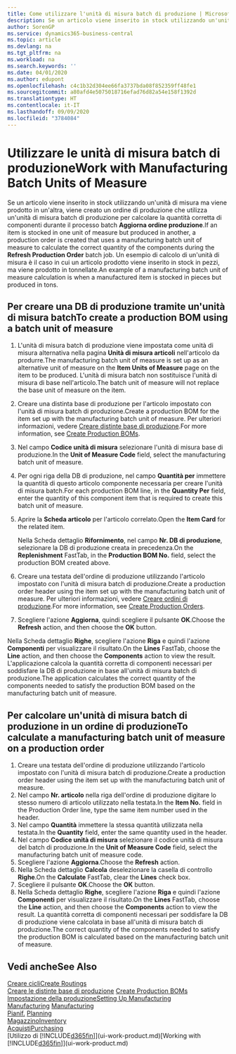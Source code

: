 ```yaml
---
title: Come utilizzare l'unità di misura batch di produzione | Microsoft Docs
description: Se un articolo viene inserito in stock utilizzando un'unità di misura ma viene prodotto in un'altra, l'ordine di produzione deve utilizzare un'unità di misura batch di produzione per calcolare la quantità corretta di componenti. Un esempio di calcolo di un'unità di misura è il caso in cui un articolo prodotto viene inserito in stock in pezzi, ma viene prodotto in tonnellate.
author: SorenGP
ms.service: dynamics365-business-central
ms.topic: article
ms.devlang: na
ms.tgt_pltfrm: na
ms.workload: na
ms.search.keywords: ''
ms.date: 04/01/2020
ms.author: edupont
ms.openlocfilehash: c4c1b32d304ee66fa3737bda08f852359ff48fe1
ms.sourcegitcommit: a80afd4e5075018716efad76d82a54e158f1392d
ms.translationtype: HT
ms.contentlocale: it-IT
ms.lasthandoff: 09/09/2020
ms.locfileid: "3784084"
---
```

# <a name="work-with-manufacturing-batch-units-of-measure"></a><span data-ttu-id="35149-104">Utilizzare le unità di misura batch di produzione</span><span class="sxs-lookup"><span data-stu-id="35149-104">Work with Manufacturing Batch Units of Measure</span></span>
<span data-ttu-id="35149-105">Se un articolo viene inserito in stock utilizzando un'unità di misura ma viene prodotto in un'altra, viene creato un ordine di produzione che utilizza un'unità di misura batch di produzione per calcolare la quantità corretta di componenti durante il processo batch **Aggiorna ordine produzione**.</span><span class="sxs-lookup"><span data-stu-id="35149-105">If an item is stocked in one unit of measure but produced in another, a production order is created that uses a manufacturing batch unit of measure to calculate the correct quantity of the components during the **Refresh Production Order** batch job.</span></span> <span data-ttu-id="35149-106">Un esempio di calcolo di un'unità di misura è il caso in cui un articolo prodotto viene inserito in stock in pezzi, ma viene prodotto in tonnellate.</span><span class="sxs-lookup"><span data-stu-id="35149-106">An example of a manufacturing batch unit of measure calculation is when a manufactured item is stocked in pieces but produced in tons.</span></span>  

## <a name="to-create-a-production-bom-using-a-batch-unit-of-measure"></a><span data-ttu-id="35149-107">Per creare una DB di produzione tramite un'unità di misura batch</span><span class="sxs-lookup"><span data-stu-id="35149-107">To create a production BOM using a batch unit of measure</span></span>  
1.  <span data-ttu-id="35149-108">L'unità di misura batch di produzione viene impostata come unità di misura alternativa nella pagina **Unità di misura articoli** nell'articolo da produrre.</span><span class="sxs-lookup"><span data-stu-id="35149-108">The manufacturing batch unit of measure is set up as an alternative unit of measure on the **Item Units of Measure** page on the item to be produced.</span></span> <span data-ttu-id="35149-109">L'unità di misura batch non sostituisce l'unità di misura di base nell'articolo.</span><span class="sxs-lookup"><span data-stu-id="35149-109">The batch unit of measure will not replace the base unit of measure on the item.</span></span>  
2.  <span data-ttu-id="35149-110">Creare una distinta base di produzione per l'articolo impostato con l'unità di misura batch di produzione.</span><span class="sxs-lookup"><span data-stu-id="35149-110">Create a production BOM for the item set up with the manufacturing batch unit of measure.</span></span> <span data-ttu-id="35149-111">Per ulteriori informazioni, vedere [Creare distinte base di produzione](production-how-to-create-production-boms.md).</span><span class="sxs-lookup"><span data-stu-id="35149-111">For more information, see [Create Production BOMs](production-how-to-create-production-boms.md).</span></span>  
3.  <span data-ttu-id="35149-112">Nel campo **Codice unità di misura** selezionare l'unità di misura base di produzione.</span><span class="sxs-lookup"><span data-stu-id="35149-112">In the **Unit of Measure Code** field, select the manufacturing batch unit of measure.</span></span>  
4.  <span data-ttu-id="35149-113">Per ogni riga della DB di produzione, nel campo **Quantità per** immettere la quantità di questo articolo componente necessaria per creare l'unità di misura batch.</span><span class="sxs-lookup"><span data-stu-id="35149-113">For each production BOM line, in the **Quantity Per** field, enter the quantity of this component item that is required to create this batch unit of measure.</span></span>  
5.  <span data-ttu-id="35149-114">Aprire la **Scheda articolo** per l'articolo correlato.</span><span class="sxs-lookup"><span data-stu-id="35149-114">Open the **Item Card** for the related item.</span></span>  

    <span data-ttu-id="35149-115">Nella Scheda dettaglio **Rifornimento**, nel campo **Nr. DB di produzione**, selezionare la DB di produzione creata in precedenza.</span><span class="sxs-lookup"><span data-stu-id="35149-115">On the **Replenishment** FastTab, in the **Production BOM No.** field, select the production BOM created above.</span></span>  
6.  <span data-ttu-id="35149-116">Creare una testata dell'ordine di produzione utilizzando l'articolo impostato con l'unità di misura batch di produzione.</span><span class="sxs-lookup"><span data-stu-id="35149-116">Create a production order header using the item set up with the manufacturing batch unit of measure.</span></span> <span data-ttu-id="35149-117">Per ulteriori informazioni, vedere [Creare ordini di produzione](production-how-to-create-production-orders.md).</span><span class="sxs-lookup"><span data-stu-id="35149-117">For more information, see [Create Production Orders](production-how-to-create-production-orders.md).</span></span>  
7.  <span data-ttu-id="35149-118">Scegliere l'azione **Aggiorna**, quindi scegliere il pulsante **OK**.</span><span class="sxs-lookup"><span data-stu-id="35149-118">Choose the **Refresh** action, and then choose  the **OK** button.</span></span>  

<span data-ttu-id="35149-119">Nella Scheda dettaglio **Righe**, scegliere l'azione **Riga** e quindi l'azione **Componenti** per visualizzare il risultato.</span><span class="sxs-lookup"><span data-stu-id="35149-119">On the **Lines** FastTab, choose the **Line** action, and then choose the **Components** action to view the result.</span></span> <span data-ttu-id="35149-120">L'applicazione calcola la quantità corretta di componenti necessari per soddisfare la DB di produzione in base all'unità di misura batch di produzione.</span><span class="sxs-lookup"><span data-stu-id="35149-120">The application calculates the correct quantity of the components needed to satisfy the production BOM based on the manufacturing batch unit of measure.</span></span>  

## <a name="to-calculate-a-manufacturing-batch-unit-of-measure-on-a-production-order"></a><span data-ttu-id="35149-121">Per calcolare un'unità di misura batch di produzione in un ordine di produzione</span><span class="sxs-lookup"><span data-stu-id="35149-121">To calculate a manufacturing batch unit of measure on a production order</span></span>  
1.  <span data-ttu-id="35149-122">Creare una testata dell'ordine di produzione utilizzando l'articolo impostato con l'unità di misura batch di produzione.</span><span class="sxs-lookup"><span data-stu-id="35149-122">Create a production order header using the item set up with the manufacturing batch unit of measure.</span></span>  
2.  <span data-ttu-id="35149-123">Nel campo **Nr. articolo** nella riga dell'ordine di produzione digitare lo stesso numero di articolo utilizzato nella testata.</span><span class="sxs-lookup"><span data-stu-id="35149-123">In the **Item No.** field in the Production Order line, type the same item number used in the header.</span></span>  
3.  <span data-ttu-id="35149-124">Nel campo **Quantità** immettere la stessa quantità utilizzata nella testata.</span><span class="sxs-lookup"><span data-stu-id="35149-124">In the **Quantity** field, enter the same quantity used in the header.</span></span>  
4.  <span data-ttu-id="35149-125">Nel campo **Codice unità di misura** selezionare il codice unità di misura del batch di produzione.</span><span class="sxs-lookup"><span data-stu-id="35149-125">In the **Unit of Measure Code** field, select the manufacturing batch unit of measure code.</span></span>  
5.  <span data-ttu-id="35149-126">Scegliere l'azione **Aggiorna**.</span><span class="sxs-lookup"><span data-stu-id="35149-126">Choose the **Refresh** action.</span></span>
6.  <span data-ttu-id="35149-127">Nella Scheda dettaglio **Calcola** deselezionare la casella di controllo **Righe**.</span><span class="sxs-lookup"><span data-stu-id="35149-127">On the **Calculate** FastTab, clear the **Lines** check box.</span></span>  
7.  <span data-ttu-id="35149-128">Scegliere il pulsante **OK**.</span><span class="sxs-lookup"><span data-stu-id="35149-128">Choose the **OK** button.</span></span>  
8.  <span data-ttu-id="35149-129">Nella Scheda dettaglio **Righe**, scegliere l'azione **Riga** e quindi l'azione **Componenti** per visualizzare il risultato.</span><span class="sxs-lookup"><span data-stu-id="35149-129">On the **Lines** FastTab, choose the **Line** action, and then choose the **Components** action to view the result.</span></span> <span data-ttu-id="35149-130">La quantità corretta di componenti necessari per soddisfare la DB di produzione viene calcolata in base all'unità di misura batch di produzione.</span><span class="sxs-lookup"><span data-stu-id="35149-130">The correct quantity of the components needed to satisfy the production BOM is calculated based on the manufacturing batch unit of measure.</span></span>  

## <a name="see-also"></a><span data-ttu-id="35149-131">Vedi anche</span><span class="sxs-lookup"><span data-stu-id="35149-131">See Also</span></span>  
[<span data-ttu-id="35149-132">Creare cicli</span><span class="sxs-lookup"><span data-stu-id="35149-132">Create Routings</span></span>](production-how-to-create-routings.md)  
<span data-ttu-id="35149-133">[Creare le distinte base di produzione](production-how-to-create-production-boms.md)   </span><span class="sxs-lookup"><span data-stu-id="35149-133">[Create Production BOMs](production-how-to-create-production-boms.md)   </span></span>  
[<span data-ttu-id="35149-134">Impostazione della produzione</span><span class="sxs-lookup"><span data-stu-id="35149-134">Setting Up Manufacturing</span></span>](production-configure-production-processes.md)  
<span data-ttu-id="35149-135">[Manufacturing](production-manage-manufacturing.md)  </span><span class="sxs-lookup"><span data-stu-id="35149-135">[Manufacturing](production-manage-manufacturing.md)  </span></span>  
<span data-ttu-id="35149-136">[Pianif.](production-planning.md) </span><span class="sxs-lookup"><span data-stu-id="35149-136">[Planning](production-planning.md) </span></span>  
[<span data-ttu-id="35149-137">Magazzino</span><span class="sxs-lookup"><span data-stu-id="35149-137">Inventory</span></span>](inventory-manage-inventory.md)  
[<span data-ttu-id="35149-138">Acquisti</span><span class="sxs-lookup"><span data-stu-id="35149-138">Purchasing</span></span>](purchasing-manage-purchasing.md)  
<span data-ttu-id="35149-139">[Utilizzo di [!INCLUDE[d365fin](includes/d365fin_md.md)]](ui-work-product.md)</span><span class="sxs-lookup"><span data-stu-id="35149-139">[Working with [!INCLUDE[d365fin](includes/d365fin_md.md)]](ui-work-product.md)</span></span>  
